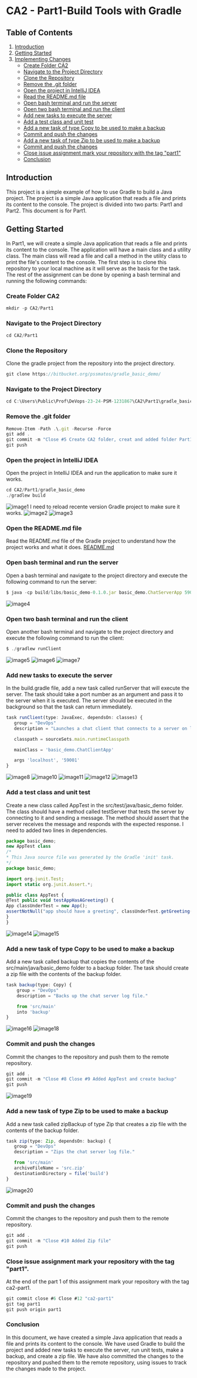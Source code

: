 # CA2 - Part1-Build Tools with Gradle

## Table of Contents

1. [Introduction](#Introduction)
2. [Getting Started](#Getting-Started)
3. [Implementing Changes](#Implementing-Changes)
   - [Create Folder CA2](#Create-Folder-CA2)
   - [Navigate to the Project Directory](#Navigate-to-the-Project-Directory)
   - [Clone the Repository](#Clone-the-Repository)
   - [Remove the .git folder](#Remove-the-git-folder)
   - [Open the project in IntelliJ IDEA](#Open-the-project-in-IntelliJ-IDEA)
   - [Read the README.md file](#Read-the-README.md-file)
   - [Open bash terminal and run the server](#Open-bash-terminal-and-run-the-server)
   - [Open two bash terminal and run the client](#Open-two-bash-terminal-and-run-the-client)
   - [Add new tasks to execute the server](#Add-new-tasks-to-execute-the-server)
   - [Add a test class and unit test](#Add-a-test-class-and-unit-test)
   - [Add a new task of type Copy to be used to make a backup](#Add-a-new-task-of-type-Copy-to-be-used-to-make-a-backup)
   - [Commit and push the changes](#Commit-and-push-the-changes)
   - [Add a new task of type Zip to be used to make a backup](#Add-a-new-task-of-type-Zip-to-be-used-to-make-a-backup)
   - [Commit and push the changes](#Commit-and-push-the-changes-1)
   - [Close issue assignment mark your repository with the tag "part1"](#Close-issue-assignment-mark-your-repository-with-the-tag-"part1")
   - [Conclusion](#Conclusion)

## Introduction
This project is a simple example of how to use Gradle to build a Java project. The project is a simple Java application that reads a file and prints its content to the console. The project is divided into two parts: Part1 and Part2. This document is for Part1.

## Getting Started
In Part1, we will create a simple Java application that reads a file and prints its content to the console. The application will have a main class and a utility class. The main class will read a file and call a method in the utility class to print the file's content to the console.
The first step is to clone this repository to your local machine as it will serve as the basis for the task. The rest of the assignment can be done by opening a bash terminal and running the following commands:

### Create Folder CA2
```javascript
mkdir -p CA2/Part1
```
### Navigate to the Project Directory
```javascript
cd CA2/Part1
```
### Clone the Repository
Clone the gradle project from the repository into the project directory.
```javascript
git clone https://bitbucket.org/pssmatos/gradle_basic_demo/
```
### Navigate to the Project Directory
```javascript
cd C:\Users\Public\Prof\DeVops-23-24-PSM-1231867\CA2\Part1\gradle_basic_demo
```
### Remove the .git folder
```javascript
Remove-Item -Path .\.git -Recurse -Force
git add .
git commit -m "Close #5 Create CA2 folder, creat and added folder Part1 to CA2 folder and clone gradle basic."
git push
```
### Open the project in IntelliJ IDEA
Open the project in IntelliJ IDEA and run the application to make sure it works.
```javascript
cd CA2/Part1/gradle_basic_demo
./gradlew build
```
![image1](CA2-Part1-1.png)
I need to reload recente version Gradle project to make sure it works.
![image2](CA2-Part1-2.png)
![image3](CA2-Part1-3.png)

### Open the README.md file
Read the README.md file of the Gradle project to understand how the project works and what it does.
[README.md](https://bitbucket.org/pssmatos/gradle_basic_demo/src/master/README.md)

### Open bash terminal and run the server
Open a bash terminal and navigate to the project directory and execute the following command to run the server:
```javascript
$ java -cp build/libs/basic_demo-0.1.0.jar basic_demo.ChatServerApp 59001
```
![image4](CA2-Part1-4.png)

### Open two bash terminal and run the client
Open another bash terminal and navigate to the project directory and execute the following command to run the client:
```javascript
$ ./gradlew runClient
```
![image5](CA2-Part1-5.png)
![image6](CA2-Part1-6.png)
![image7](CA2-Part1-7.png)

### Add new tasks to execute the server
In the build.gradle file, add a new task called runServer that will execute the server. The task should take a port number as an argument and pass it to the server when it is executed. The server should be executed in the background so that the task can return immediately.
```javascript
task runClient(type: JavaExec, dependsOn: classes) {
   group = "DevOps"
   description = "Launches a chat client that connects to a server on localhost:59001 "

   classpath = sourceSets.main.runtimeClasspath

   mainClass = 'basic_demo.ChatClientApp'

   args 'localhost', '59001'
}
```
![image8](CA2-Part1-8.png)
![image10](CA2-Part1-10.png)
![image11](CA2-Part1-11.png)
![image12](CA2-Part1-12.png)
![image13](CA2-Part1-13.png)

### Add a test class and unit test
Create a new class called AppTest in the src/test/java/basic_demo folder. The class should have
a method called testServer that tests the server by connecting to it and sending a message. The method
should assert that the server receives the message and responds with the expected response.
I need to added two lines in dependencies.
```javascript
package basic_demo;
new AppTest class
/*
* This Java source file was generated by the Gradle 'init' task.
*/
package basic_demo;

import org.junit.Test;
import static org.junit.Assert.*;

public class AppTest {
@Test public void testAppHasAGreeting() {
App classUnderTest = new App();
assertNotNull("app should have a greeting", classUnderTest.getGreeting());
}
}
```
![image14](CA2-Part1-14.png)
![image15](CA2-Part1-15.png)

### Add a new task of type Copy to be used to make a backup
Add a new task called backup that copies the contents of the src/main/java/basic_demo folder to a backup folder. The task should create a zip file with the contents of the backup folder.
```javascript
task backup(type: Copy) {
    group = "DevOps"
    description = "Backs up the chat server log file."

    from 'src/main'
    into 'backup'
}
```
![image16](CA2-Part1-16.png)
![image18](CA2-Part1-18.png)

### Commit and push the changes
Commit the changes to the repository and push them to the remote repository.
```javascript
git add .
git commit -m "Close #8 Close #9 Added AppTest and create backup"
git push
```
![image19](CA2-Part1-19.png)

### Add a new task of type Zip to be used to make a backup
Add a new task called zipBackup of type Zip that creates a zip file with the contents of the backup folder.
```javascript
task zip(type: Zip, dependsOn: backup) {
   group = "DevOps"
   description = "Zips the chat server log file."

   from 'src/main'
   archiveFileName = 'src.zip'
   destinationDirectory = file('build')
}
```
![image20](CA2-Part1-20.png)

### Commit and push the changes
Commit the changes to the repository and push them to the remote repository.
```javascript
git add .
git commit -m "Close #10 Added Zip file"
git push
```
### Close issue assignment mark your repository with the tag "part1".
At the end of the part 1 of this assignment mark your repository with the tag
ca2-part1.
```javascript
git commit close #6 Close #12 "ca2-part1"
git tag part1
git push origin part1
```

### Conclusion
In this document, we have created a simple Java application that reads a file and prints its content to the console. 
We have used Gradle to build the project and added new tasks to execute the server, run unit tests, make a backup, and create a zip file. 
We have also committed the changes to the repository and pushed them to the remote repository, using issues to track the changes made to the project.



